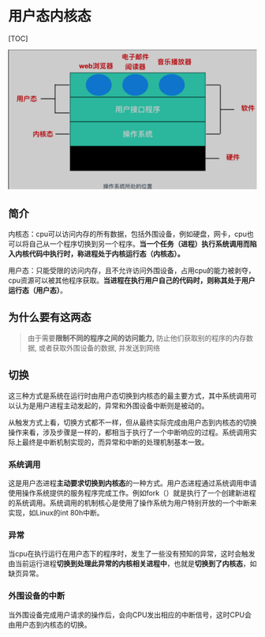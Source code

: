 # 用户态内核态

[TOC]

![image-20210418152729772](images/image-20210418152729772.png)



## 简介

内核态：cpu可以访问内存的所有数据，包括外围设备，例如硬盘，网卡，cpu也可以将自己从一个程序切换到另一个程序。**当一个任务（进程）执行系统调用而陷入内核代码中执行时，称进程处于内核运行态（内核态）。**

用户态：只能受限的访问内存，且不允许访问外围设备，占用cpu的能力被剥夺，cpu资源可以被其他程序获取。**当进程在执行用户自己的代码时，则称其处于用户运行态（用户态）**。



## 为什么要有这两态

> 由于需要**限制不同的程序之间的访问能力,** 防止他们获取别的程序的内存数据, 或者获取外围设备的数据, 并发送到网络



## 切换

这三种方式是系统在运行时由用户态切换到内核态的最主要方式，其中系统调用可以认为是用户进程主动发起的，异常和外围设备中断则是被动的。

从触发方式上看，切换方式都不一样，但从最终实际完成由用户态到内核态的切换操作来看，涉及步骤是一样的，都相当于执行了一个中断响应的过程。系统调用实际上最终是中断机制实现的，而异常和中断的处理机制基本一致。



### 系统调用

这是用户态进程**主动要求切换到内核态**的一种方式。用户态进程通过系统调用申请使用操作系统提供的服务程序完成工作。例如fork（）就是执行了一个创建新进程的系统调用。系统调用的机制核心是使用了操作系统为用户特别开放的一个中断来实现，如Linux的int 80h中断。



### 异常

当cpu在执行运行在用户态下的程序时，发生了一些没有预知的异常，这时会触发由当前运行进程**切换到处理此异常的内核相关进程中**，也就是**切换到了内核态**，如缺页异常。



### 外围设备的中断

 当外围设备完成用户请求的操作后，会向CPU发出相应的中断信号，这时CPU会由用户态到内核态的切换。